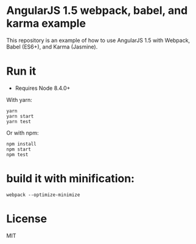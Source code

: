 # AngularJS 1.5 webpack, babel, and karma example

This repository is an example of how to use AngularJS 1.5 with Webpack, Babel (ES6+), and Karma (Jasmine).

# Run it

- Requires Node 8.4.0+

With yarn:

    yarn
    yarn start
    yarn test

Or with npm:

    npm install
    npm start
    npm test

# build it with minification:

    webpack --optimize-minimize

# License

MIT